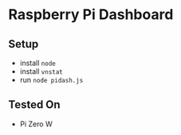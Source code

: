 # Raspberry Pi Dashboard


## Setup
- install `node`
- install `vnstat`
- run `node pidash.js`

## Tested On
- Pi Zero W
